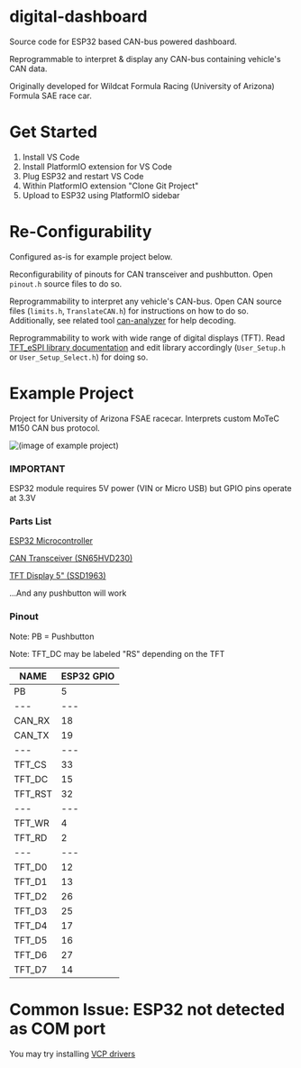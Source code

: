 # digital-dashboard

Source code for ESP32 based CAN-bus powered dashboard.

Reprogrammable to interpret & display any CAN-bus containing vehicle's CAN data.

Originally developed for Wildcat Formula Racing (University of Arizona) Formula SAE race car. 

# Get Started

1. Install VS Code
2. Install PlatformIO extension for VS Code
3. Plug ESP32 and restart VS Code
4. Within PlatformIO extension "Clone Git Project"
5. Upload to ESP32 using PlatformIO sidebar

# Re-Configurability

Configured as-is for example project below.

Reconfigurability of pinouts for CAN transceiver and pushbutton. Open `pinout.h` source files to do so.

Reprogrammability to interpret any vehicle's CAN-bus. Open CAN source files (`limits.h`, `TranslateCAN.h`) for instructions on how to do so. Additionally, see related tool [can-analyzer](https://github.com/Sneupi/can-analyzer) for help decoding.

Reprogrammability to work with wide range of digital displays (TFT). Read [TFT_eSPI library documentation](https://github.com/Bodmer/TFT_eSPI) and edit library accordingly (`User_Setup.h` or `User_Setup_Select.h`) for doing so.

# Example Project
Project for University of Arizona FSAE racecar. Interprets custom MoTeC M150 CAN bus protocol.

![(image of example project)](https://github.com/Sneupi/digital-dashboard/blob/main/exampleproject.jpg?raw=true)

### IMPORTANT
ESP32 module requires 5V power (VIN or Micro USB) but GPIO pins operate at 3.3V

### Parts List

[ESP32 Microcontroller](https://www.amazon.com/dp/B08D5ZD528)

[CAN Transceiver (SN65HVD230)](https://www.amazon.com/gp/product/B00KM6XMXO)

[TFT Display 5" (SSD1963)](https://www.amazon.com/s?k=ssd1963+5+inch) 

...And any pushbutton will work

### Pinout

Note: PB = Pushbutton

Note: TFT_DC may be labeled "RS" depending on the TFT

| NAME | ESP32 GPIO |
| --- | --- |
| PB | 5 |
| --- | --- |
| CAN_RX | 18 |
| CAN_TX | 19 |
| --- | --- |
| TFT_CS | 33 |
| TFT_DC | 15 |
| TFT_RST | 32 |
| --- | --- |
| TFT_WR | 4 |
| TFT_RD | 2 |
| --- | --- |
| TFT_D0 | 12 |
| TFT_D1 | 13 |
| TFT_D2 | 26 |
| TFT_D3 | 25 |
| TFT_D4 | 17 |
| TFT_D5 | 16 |
| TFT_D6 | 27 |
| TFT_D7 | 14 |

# Common Issue: ESP32 not detected as COM port

You may try installing [VCP drivers](https://www.silabs.com/developers/usb-to-uart-bridge-vcp-drivers?tab=downloads)
